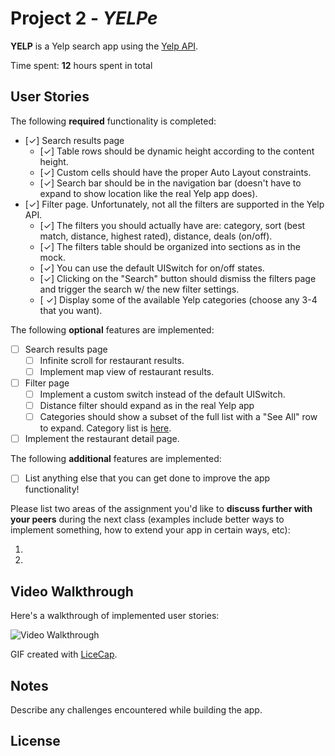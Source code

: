 # Project 2 - *YELPe*

**YELP** is a Yelp search app using the [Yelp API](http://www.yelp.com/developers/documentation/v2/search_api).

Time spent: **12** hours spent in total

## User Stories

The following **required** functionality is completed:

- [✓] Search results page
   - [✓] Table rows should be dynamic height according to the content height.
   - [✓] Custom cells should have the proper Auto Layout constraints.
   - [✓] Search bar should be in the navigation bar (doesn't have to expand to show location like the real Yelp app does).
- [✓] Filter page. Unfortunately, not all the filters are supported in the Yelp API.
   - [✓] The filters you should actually have are: category, sort (best match, distance, highest rated), distance, deals (on/off).
   - [✓] The filters table should be organized into sections as in the mock.
   - [✓] You can use the default UISwitch for on/off states.
   - [✓] Clicking on the "Search" button should dismiss the filters page and trigger the search w/ the new filter settings.
   - [ ✓] Display some of the available Yelp categories (choose any 3-4 that you want).

The following **optional** features are implemented:

- [ ] Search results page
   - [ ] Infinite scroll for restaurant results.
   - [ ] Implement map view of restaurant results.
- [ ] Filter page
   - [ ] Implement a custom switch instead of the default UISwitch.
   - [ ] Distance filter should expand as in the real Yelp app
   - [ ] Categories should show a subset of the full list with a "See All" row to expand. Category list is [here](http://www.yelp.com/developers/documentation/category_list).
- [ ] Implement the restaurant detail page.

The following **additional** features are implemented:

- [ ] List anything else that you can get done to improve the app functionality!

Please list two areas of the assignment you'd like to **discuss further with your peers** during the next class (examples include better ways to implement something, how to extend your app in certain ways, etc):

1.
2.

## Video Walkthrough

Here's a walkthrough of implemented user stories:

<img src='http://i.imgur.com/link/to/your/gif/file.gif' title='Video Walkthrough' width='' alt='Video Walkthrough' />

GIF created with [LiceCap](http://www.cockos.com/licecap/).

## Notes

Describe any challenges encountered while building the app.

## License

   
